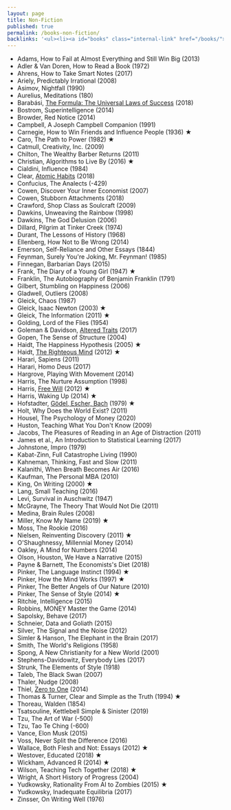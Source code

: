 ```yaml
---
layout: page
title: Non-Fiction
published: true
permalink: /books-non-fiction/
backlinks: '<ul><li><a id="books" class="internal-link" href="/books/">Books</a></li></ul>'
---
```


* Adams, How to Fail at Almost Everything and Still Win Big (2013)
* Adler & Van Doren, How to Read a Book (1972)
* Ahrens, How to Take Smart Notes (2017)
* Ariely, Predictably Irrational (2008)
* Asimov, Nightfall (1990)
* Aurelius, Meditations (180)
* Barabási, <a id="barabasi-the-formula" class="internal-link" href="/barabasi-the-formula/">The Formula: The Universal Laws of Success</a> (2018)
* Bostrom, Superintelligence (2014)
* Browder, Red Notice (2014)
* Campbell, A Joseph Campbell Companion (1991)
* Carnegie, How to Win Friends and Influence People (1936) ★
* Caro, The Path to Power (1982) ★
* Catmull, Creativity, Inc. (2009)
* Chilton, The Wealthy Barber Returns (2011)
* Christian, Algorithms to Live By (2016) ★
* Cialdini, Influence (1984)
* Clear, <a id="clear-atomic-habits" class="internal-link" href="/clear-atomic-habits/">Atomic Habits</a> (2018)
* Confucius, The Analects (-429)
* Cowen, Discover Your Inner Economist (2007)
* Cowen, Stubborn Attachments (2018)
* Crawford, Shop Class as Soulcraft (2009)
* Dawkins, Unweaving the Rainbow (1998)
* Dawkins, The God Delusion (2006)
* Dillard, Pilgrim at Tinker Creek (1974)
* Durant, The Lessons of History (1968)
* Ellenberg, How Not to Be Wrong (2014)
* Emerson, Self-Reliance and Other Essays (1844)
* Feynman, Surely You're Joking, Mr. Feynman! (1985)
* Finnegan, Barbarian Days (2015)
* Frank, The Diary of a Young Girl (1947) ★
* Franklin, The Autobiography of Benjamin Franklin (1791)
* Gilbert, Stumbling on Happiness (2006)
* Gladwell, Outliers (2008)
* Gleick, Chaos (1987)
* Gleick, Isaac Newton (2003) ★
* Gleick, The Information (2011) ★
* Golding, Lord of the Flies (1954)
* Goleman & Davidson, <a id="goleman-and-davidson-altered-traits" class="internal-link" href="/goleman-and-davidson-altered-traits/">Altered Traits</a> (2017)
* Gopen, The Sense of Structure (2004)
* Haidt, The Happiness Hypothesis (2005) ★
* Haidt, <a id="haidt-righteous-mind" class="internal-link" href="/haidt-righteous-mind/">The Righteous Mind</a> (2012) ★
* Harari, Sapiens (2011)
* Harari, Homo Deus (2017)
* Hargrove, Playing With Movement (2014)
* Harris, The Nurture Assumption (1998)
* Harris, <a id="harris-free-will" class="internal-link" href="/harris-free-will/">Free Will</a> (2012) ★
* Harris, Waking Up (2014) ★
* Hofstadter, <a id="hofstadter-godel-escher-bach" class="internal-link" href="/hofstadter-godel-escher-bach/">Gödel, Escher, Bach</a> (1979) ★
* Holt, Why Does the World Exist? (2011)
* Housel, The Psychology of Money (2020)
* Huston, Teaching What You Don't Know (2009)
* Jacobs, The Pleasures of Reading in an Age of Distraction (2011)
* James et al., An Introduction to Statistical Learning (2017)
* Johnstone, Impro (1979)
* Kabat-Zinn, Full Catastrophe Living (1990)
* Kahneman, Thinking, Fast and Slow (2011)
* Kalanithi, When Breath Becomes Air (2016)
* Kaufman, The Personal MBA (2010)
* King, On Writing (2000) ★
* Lang, Small Teaching (2016)
* Levi, Survival in Auschwitz (1947)
* McGrayne, The Theory That Would Not Die (2011)
* Medina, Brain Rules (2008)
* Miller, Know My Name (2019) ★
* Moss, The Rookie (2016)
* Nielsen, Reinventing Discovery (2011) ★
* O'Shaughnessy, Millennial Money (2014)
* Oakley, A Mind for Numbers (2014)
* Olson, Houston, We Have a Narrative (2015)
* Payne & Barnett, The Economists's Diet (2018)
* Pinker, The Language Instinct (1994) ★
* Pinker, How the Mind Works (1997) ★
* Pinker, The Better Angels of Our Nature (2010)
* Pinker, The Sense of Style (2014) ★
* Ritchie, Intelligence (2015)
* Robbins, MONEY Master the Game (2014)
* Sapolsky, Behave (2017)
* Schneier, Data and Goliath (2015)
* Silver, The Signal and the Noise (2012)
* Simler & Hanson, The Elephant in the Brain (2017)
* Smith, The World's Religions (1958)
* Spong, A New Christianity for a New World (2001)
* Stephens-Davidowitz, Everybody Lies (2017)
* Strunk, The Elements of Style (1918)
* Taleb, The Black Swan (2007)
* Thaler, Nudge (2008)
* Thiel, <a id="thiel-zero-to-one" class="internal-link" href="/thiel-zero-to-one/">Zero to One</a> (2014)
* Thomas & Turner, Clear and Simple as the Truth (1994) ★
* Thoreau, Walden (1854)
* Tsatsouline, Kettlebell Simple & Sinister (2019)
* Tzu, The Art of War (-500)
* Tzu, Tao Te Ching (-600)
* Vance, Elon Musk (2015)
* Voss, Never Split the Difference (2016)
* Wallace, Both Flesh and Not: Essays (2012) ★
* Westover, Educated (2018) ★
* Wickham, Advanced R (2014) ★
* Wilson, Teaching Tech Together (2018) ★
* Wright, A Short History of Progress (2004)
* Yudkowsky, Rationality From AI to Zombies (2015) ★
* Yudkowsky, Inadequate Equilibria (2017)
* Zinsser, On Writing Well (1976)
